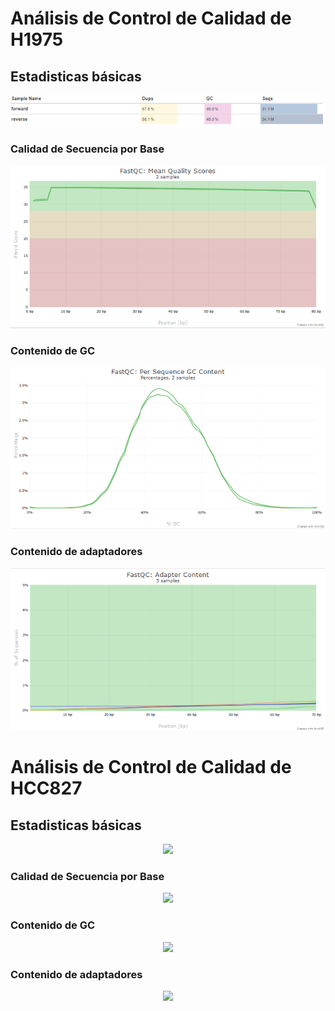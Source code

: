 # Análisis de Control de Calidad de **H1975**
## Estadisticas básicas
<p align="center">
  <img src="../Recursos/H1975_general_stats.png">
</p>

### Calidad de Secuencia por Base
<p align="center">
  <img src="../Recursos/H1975_quality_scores.png">
</p>

### Contenido de GC
<p align="center">
  <img src="../Recursos/H1975_GC_content.png">
</p>

### Contenido de adaptadores
<p align="center">
  <img src="../Recursos/H1975_adapter_content.png">
</p>

# Análisis de Control de Calidad de **HCC827**
## Estadisticas básicas
<p align="center">
  <img src="../Recursos/HCC827_general_stats.png">
</p>

### Calidad de Secuencia por Base
<p align="center">
  <img src="../Recursos/HCC827_quality_scores.png">
</p>

### Contenido de GC
<p align="center">
  <img src="../Recursos/HCC827_GC_content.png">
</p>

### Contenido de adaptadores
<p align="center">
  <img src="../Recursos/HCC827_adapter_content.png">
</p>

